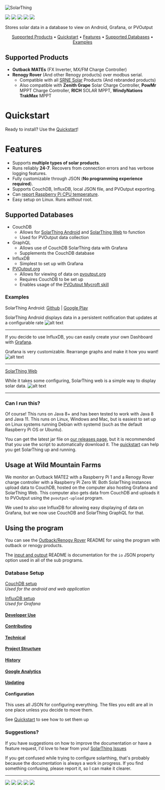 ![SolarThing](other/docs/solarthing_logo.png "SolarThing")

[![](https://img.shields.io/github/last-commit/wildmountainfarms/solarthing.svg)](https://github.com/wildmountainfarms/solarthing/commits/master)
[![](https://img.shields.io/github/stars/wildmountainfarms/solarthing.svg?style=social)](https://github.com/wildmountainfarms/solarthing/stargazers)
[![](https://img.shields.io/github/v/release/wildmountainfarms/solarthing.svg)](https://github.com/wildmountainfarms/solarthing/releases)
[![](https://img.shields.io/github/release-date/wildmountainfarms/solarthing.svg)](https://github.com/wildmountainfarms/solarthing/releases)
[![](https://img.shields.io/github/downloads/wildmountainfarms/solarthing/total.svg)](other/docs/quickstart.md)

Stores solar data in a database to view on Android, Grafana, or PVOutput

<p align="center">
    <a href="#supported-products">Supported Products</a> &bull;
    <a href="other/docs/quickstart.md">Quickstart</a> &bull;
    <a href="#features">Features</a> &bull;
    <a href="#supported-databases">Supported Databases</a> &bull;
    <a href="#examples">Examples</a>
</p>

## Supported Products
* **Outback MATEs** (FX Inverter, MX/FM Charge Controller)
* **Renogy Rover** (And other Renogy products) over modbus serial.
  * Compatible with all [SRNE Solar](https://www.srnesolar.com) Products (And rebranded products)
  * Also compatible with **Zenith Grape** Solar Charge Controller, **PowMr** MPPT Charge Controller, **RICH** SOLAR MPPT, **WindyNations TrakMax** MPPT

# Quickstart
Ready to install? Use the [Quickstart](other/docs/quickstart.md)!

# Features
* Supports **multiple types of solar products**.
* Runs reliably **24-7**. Recovers from connection errors and has verbose logging features.
* Fully customizable through JSON (**No programming experience required**).
* Supports CouchDB, InfluxDB, local JSON file, and PVOutput exporting.
* Can [report Raspberry Pi CPU temperature](other/docs/raspberry_pi_cpu_temperature.md).
* Easy setup on Linux. Runs *without* root.

## Supported Databases
* CouchDB
  * Allows for [SolarThing Android](https://github.com/wildmountainfarms/solarthing-android) and [SolarThing Web](https://github.com/wildmountainfarms/solarthing-web) to function
  * Used for PVOutput data collection
* GraphQL
  * Allows use of CouchDB SolarThing data with Grafana
  * Supplements the CouchDB database
* InfluxDB
  * Simplest to set up with Grafana
* [PVOutput.org](https://pvoutput.org)
  * Allows for viewing of data on [pvoutput.org](https://pvoutput.org)
  * Requires CouchDB to be set up
  * Enables usage of the [PVOutput Mycroft skill](https://github.com/wildmountainfarms/pvoutput-mycroft)


### Examples
SolarThing Android: [Github](https://github.com/wildmountainfarms/solarthing-android)
|
[Google Play](https://play.google.com/store/apps/details?id=me.retrodaredevil.solarthing.android)

SolarThing Android displays data in a persistent notification that updates at a configurable rate
![alt text](other/docs/solarthing-android-notification-screenshot-1.jpg "SolarThing Android Notification")
<hr/>

If you decide to use InfluxDB, you can easily create your own Dashboard with [Grafana](https://github.com/grafana/grafana).

Grafana is very customizable. Rearrange graphs and make it how you want!
![alt text](other/docs/grafana-screenshot-1.png "SolarThing with Grafana")

<hr/>

[SolarThing Web](https://github.com/wildmountainfarms/solarthing-web)

While it takes some configuring, SolarThing web is a simple way to display solar data.
![alt text](other/docs/solarthing-web-screenshot-1.png "SolarThing Web")
<hr/>

### Can I run this?
Of course! This runs on Java 8+ and has been tested to work with Java 8 and Java 11. This runs on Linux, Windows and Mac,
but is easiest to set up on Linux systems running Debian with systemd (such as the default Raspberry Pi OS or Ubuntu).

You can get the latest jar file on [our releases page](https://github.com/wildmountainfarms/solarthing/releases), but it
is recommended that you use the script to automatically download it. The [quickstart](other/docs/quickstart.md) can help
you get SolarThing up and running.

## Usage at Wild Mountain Farms
We monitor an Outback MATE2 with a Raspberry Pi 1 and a Renogy Rover charge controller with a Raspberry Pi Zero W.
Both SolarThing instances upload data to CouchDB, hosted on the computer also hosting Grafana and SolarThing Web.
This computer also gets data from CouchDB and uploads it to PVOutput using the `pvoutput-upload` program.

We used to also use InfluxDB for allowing easy displaying of data on Grafana, but we now use CouchDB and
SolarThing GraphQL for that.

## Using the program
You can see the [Outback/Renogy Rover](other/solar/README.md) README for using the program with outback or renogy products.

The [input and output](other/docs/input_and_outputs.md) README is documentation for the `io` JSON property option used in all of the sub programs.

### Database Setup
[CouchDB setup](other/docs/couchdb_setup.md)<br/>
*Used for the android and web application*

[InfluxDB setup](other/docs/influxdb_setup.md)<br/>
*Used for Grafana*

#### [Developer Use](other/docs/developer_use.md)
#### [Contributing](CONTRIBUTING.md)
#### [Technical](other/docs/technical/technical.md)
#### [Project Structure](other/docs/technical/project_structure.md)
#### [History](other/docs/history.md)
#### [Google Analytics](other/docs/google_analytics.md)
#### [Updating](other/docs/updating.md)

#### Configuration
This uses all JSON for configuring everything. The files you edit are all in one place unless you decide to move them.

See [Quickstart](other/docs/quickstart.md) to see how to set them up

### Suggestions?
If you have suggestions on how to improve the documentation or have a feature request, I'd love to
hear from you! [SolarThing Issues](https://github.com/wildmountainfarms/solarthing/issues)

If you get confused while trying to configure solarthing, that's probably because the documentation is
always a work in progress. If you find something confusing, please report it, so I can make it clearer.

---

[![](https://img.shields.io/badge/author-Joshua%20Shannon-brightgreen.svg)](https://github.com/retrodaredevil)
[![](https://img.shields.io/github/repo-size/wildmountainfarms/solarthing.svg)](#)
[![](https://img.shields.io/github/languages/code-size/wildmountainfarms/solarthing.svg)](#)
[![](https://img.shields.io/librariesio/github/wildmountainfarms/solarthing.svg)](build.gradle)
[![](https://img.shields.io/github/commit-activity/m/wildmountainfarms/solarthing.svg)](#)
